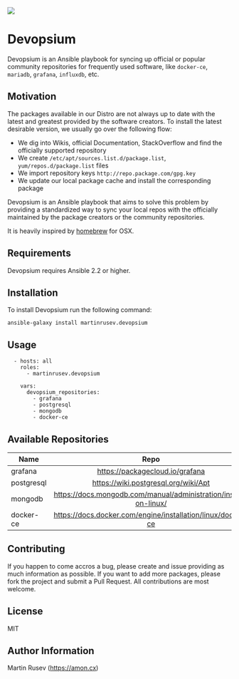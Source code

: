 
![](logo.png)

Devopsium
======

Devopsium is an Ansible playbook for syncing up official or popular community repositories
for frequently used software, like `docker-ce`, `mariadb`, `grafana`, `influxdb`, etc.

## Motivation

The packages available in our Distro are not always up to date with the latest and greatest provided by the software creators.
To install the latest desirable version, we usually go over the following flow:

- We dig into Wikis, official Documentation, StackOverflow and find the officially supported repository
- We create `/etc/apt/sources.list.d/package.list`, `yum/repos.d/package.list` files
- We import repository keys `http://repo.package.com/gpg.key`
- We update our local package cache and install the corresponding package

Devopsium is an Ansible playbook that aims to solve this problem by providing a standardized way to sync your local repos
with the officially maintained by the package creators or the community repositories. 

It is heavily inspired by <a href="http://brew.sh">homebrew</a> for 
OSX. 

## Requirements

Devopsium requires Ansible 2.2 or higher.


## Installation

To install Devopsium run the following command:

```
ansible-galaxy install martinrusev.devopsium
```

## Usage

```
  - hosts: all
    roles:
      - martinrusev.devopsium

    vars:
      devopsium_repositories:
      	- grafana
      	- postgresql
      	- mongodb
      	- docker-ce
```

## Available Repositories


| Name                   | Repo                       | Supported Distros       |
| ---------------------- |:--------------------------:| -----------------------:|
| grafana			     | https://packagecloud.io/grafana | Ubuntu/Debian/RHEL  |
| postgresql			 | https://wiki.postgresql.org/wiki/Apt | Ubuntu/Debian  |
| mongodb			 | https://docs.mongodb.com/manual/administration/install-on-linux/ | Ubuntu/Debian/RHEL  |
| docker-ce			 | https://docs.docker.com/engine/installation/linux/docker-ce | Ubuntu/Debian/RHEL  |

## Contributing

If you happen to come accros a bug, please create and issue providing as much information as possible.
If you want to add more packages, please fork the project and submit a Pull Request. All contributions are most welcome.

## License

MIT

## Author Information

Martin Rusev (https://amon.cx)